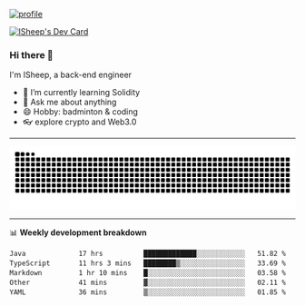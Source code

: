 [![profile](https://user-images.githubusercontent.com/54968314/208005045-e4b42f3b-833d-4242-bfcc-e764865553a2.svg)](https://www.calligrapher.ai/)

<a href="https://app.daily.dev/linziyang1106"><img src="https://api.daily.dev/devcards/v2/i4Spwx5Skx5FpTqWcwoit.png?r=kgx&type=wide" width="652" alt="ISheep's Dev Card"/></a>

### Hi there 🐏

I'm ISheep, a back-end engineer

- 🔭 I’m currently learning Solidity
- 💬 Ask me about anything
- 😄 Hobby: badminton & coding
- 👓 explore crypto and Web3.0

-------

![](https://raw.githubusercontent.com/ISheepp/ISheepp/output/github-contribution-grid-snake.svg)

-------

📊 **Weekly development breakdown**
<!--START_SECTION:waka-->

```txt
Java             17 hrs          █████████████░░░░░░░░░░░░   51.82 %
TypeScript       11 hrs 3 mins   ████████▒░░░░░░░░░░░░░░░░   33.69 %
Markdown         1 hr 10 mins    █░░░░░░░░░░░░░░░░░░░░░░░░   03.58 %
Other            41 mins         ▓░░░░░░░░░░░░░░░░░░░░░░░░   02.11 %
YAML             36 mins         ▒░░░░░░░░░░░░░░░░░░░░░░░░   01.85 %
```

<!--END_SECTION:waka-->
